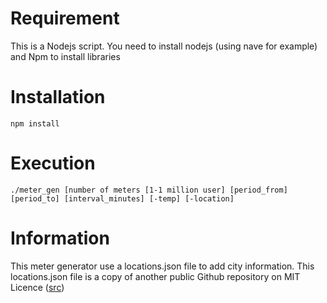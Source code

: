 # Requirement
This is a Nodejs script. You need to install nodejs (using nave for example) and Npm to install libraries

# Installation
	npm install
# Execution
	./meter_gen [number of meters [1-1 million user] [period_from] [period_to] [interval_minutes] [-temp] [-location]
	
# Information
This meter generator use a locations.json file to add city information. This locations.json file is a copy of another public Github repository on MIT Licence (<a href="https://github.com/sjlu/cities/">src</a>)
